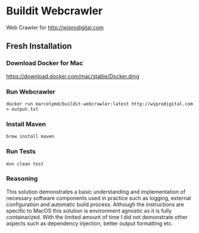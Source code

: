 # Buildit Webcrawler
Web Crawler for http://wiprodigital.com

## Fresh Installation

### Download Docker for Mac
https://download.docker.com/mac/stable/Docker.dmg


### Run Webcrawler
```
docker run marcelpmd/buildit-webcrawler:latest http://wiprodigital.com > output.txt
```

### Install Maven
```
brew install maven
```

### Run Tests
```
mvn clean test
```

### Reasoning

This solution demonstrates a basic understanding and implementation of necessary software components used in practice
such as logging, external configuration and automatic build process. Although the instructions are specific to MacOS
this solution is environment agnostic as it is fully containarized. With the limited amount of time
I did not demonstrate other aspects such as dependency injection, better output formatting etc.
